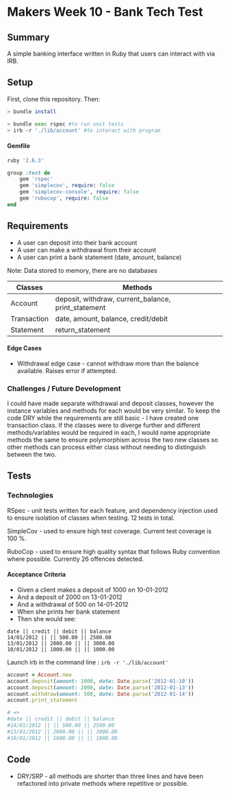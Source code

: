 # Makers Week 10 - Bank Tech Test #
## Summary ##

A simple banking interface written in Ruby that users can interact with via IRB.


## Setup ##

First, clone this repository. Then:

```bash
> bundle install

> bundle exec rspec #to run unit tests
> irb -r './lib/account' #to interact with program
```
#### Gemfile ####
```ruby
ruby '2.6.3'

group :test do
	gem 'rspec'
	gem 'simplecov', require: false
	gem 'simplecov-console', require: false
	gem 'rubocop', require: false
end
```


## Requirements ##
* A user can deposit into their bank account
* A user can make a withdrawal from their account
* A user can print a bank statement (date, amount, balance)

Note: Data stored to memory, there are no databases

| Classes    | Methods |
| -------- | ------- |
| Account  | deposit, withdraw, current_balance, print_statement |
| Transaction | date, amount, balance, credit/debit |
| Statement | return_statement |


#### Edge Cases ####

* Withdrawal edge case - cannot withdraw more than the balance available. Raises error if attempted.

### Challenges / Future Development ###
I could have made separate withdrawal and deposit classes, however the instance variables and methods for each would be very similar. To keep the code DRY while the requirements are still basic - I have created one transaction class. If the classes were to diverge further and different methods/variables would be required in each, I would name appropriate methods the same to ensure polymorphism across the two new classes so other methods can process either class without needing to distinguish between the two.

## Tests ##

### Technologies ###

RSpec - unit tests written for each feature, and dependency injection used to ensure isolation of classes when testing. 12 tests in total.

SimpleCov - used to ensure high test coverage. Current test coverage is 100 %.

RuboCop - used to ensure high quality syntax that follows Ruby convention where possible. Currently 26 offences detected.

#### Acceptance Criteria ####
* Given a client makes a deposit of 1000 on 10-01-2012
* And a deposit of 2000 on 13-01-2012
* And a withdrawal of 500 on 14-01-2012
* When she prints her bank statement
* Then she would see:
```
date || credit || debit || balance
14/01/2012 || || 500.00 || 2500.00
13/01/2012 || 2000.00 || || 3000.00
10/01/2012 || 1000.00 || || 1000.00
```

Launch irb in the command line : `irb -r './lib/account'`
```ruby
account = Account.new
account.deposit(amount: 1000, date: Date.parse('2012-01-10'))
account.deposit(amount: 2000, date: Date.parse('2012-01-13'))
account.withdraw(amount: 500, date: Date.parse('2012-01-14'))
account.print_statement

# =>
#date || credit || debit || balance
#14/01/2012 || || 500.00 || 2500.00
#13/01/2012 || 2000.00 || || 3000.00
#10/01/2012 || 1000.00 || || 1000.00
```

## Code ##

* DRY/SRP - all methods are shorter than three lines and have been refactored into private methods where repetitive or possible.
